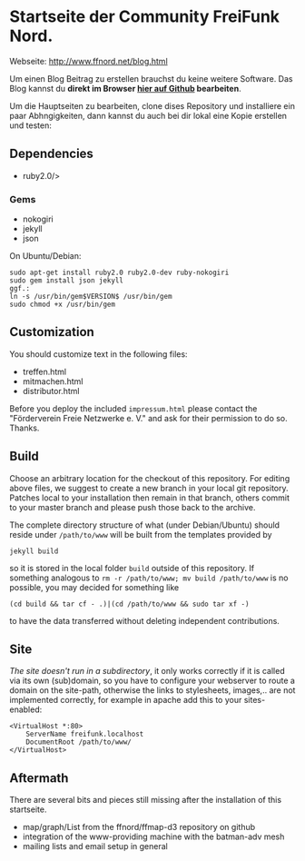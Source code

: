 Startseite der Community FreiFunk Nord.
=======================================

Webseite: http://www.ffnord.net/blog.html

Um einen Blog Beitrag zu erstellen brauchst du keine weitere Software. Das Blog kannst du **direkt im Browser [hier auf Github](https://github.com/ffnord/nord-blog) bearbeiten**. 

Um die Hauptseiten zu bearbeiten, clone dises Repository und installiere ein paar Abhngigkeiten, dann kannst du auch bei dir lokal eine Kopie erstellen und testen:

Dependencies
------------

* ruby2.0/>

### Gems

* nokogiri
* jekyll
* json

On Ubuntu/Debian:

    sudo apt-get install ruby2.0 ruby2.0-dev ruby-nokogiri
    sudo gem install json jekyll
    ggf.:
    ln -s /usr/bin/gem$VERSION$ /usr/bin/gem
    sudo chmod +x /usr/bin/gem
    

Customization
-------------
You should customize text in the following files:

 * treffen.html
 * mitmachen.html
 * distributor.html

Before you deploy the included `impressum.html` please contact
the "Förderverein Freie Netzwerke e. V." and ask for their
permission to do so. Thanks.

Build
-----

Choose an arbitrary location for the checkout of this repository. For editing above files, we suggest to create a new branch in your local git repository. Patches local to your installation then remain in that branch, others commit to your master branch and please push those back to the archive. 

The complete directory structure of what (under Debian/Ubuntu) should reside under `/path/to/www` will be built from the templates provided by

	jekyll build

so it is stored in the local folder `build` outside of this repository. If something analogous to `rm -r /path/to/www; mv build /path/to/www` is no possible, you may decided for something like

	(cd build && tar cf - .)|(cd /path/to/www && sudo tar xf -)

to have the data transferred without deleting independent contributions.

Site
----

*The site doesn't run in a subdirectory*, it only works correctly if it is called via its own (sub)domain, so you have to configure your webserver to route a domain on the site-path, otherwise the links to stylesheets, images,.. are not implemented correctly, for example in apache add this to your sites-enabled:

	<VirtualHost *:80>
		ServerName freifunk.localhost
		DocumentRoot /path/to/www/
	</VirtualHost>


Aftermath
---------

There are several bits and pieces still missing after the installation of this startseite. 
 * map/graph/List from the ffnord/ffmap-d3 repository on github
 * integration of the www-providing machine with the batman-adv mesh
 * mailing lists and email setup in general
